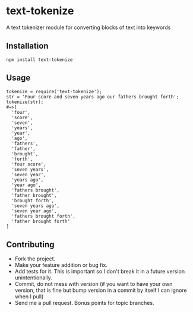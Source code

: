 text-tokenize
==========

A text tokenizer module for converting blocks of text into keywords

## Installation

```
npm install text-tokenize
```

## Usage

```
tokenize = require('text-tokenize');
str = 'Four score and seven years ago our fathers brought forth';
tokenize(str);
#=>[
  'four',
  'score',
  'seven',
  'years',
  'year',
  'ago',
  'fathers',
  'father',
  'brought',
  'forth',
  'four score',
  'seven years',
  'seven year',
  'years ago',
  'year ago',
  'fathers brought',
  'father brought',
  'brought forth',
  'seven years ago',
  'seven year ago',
  'fathers brought forth',
  'father brought forth'
]
```

## Contributing

  * Fork the project.
  * Make your feature addition or bug fix.
  * Add tests for it. This is important so I don't break it in a future version unintentionally.
  * Commit, do not mess with version (if you want to have your own version, that is fine but bump version in a commit by itself I can ignore when I pull)
  * Send me a pull request. Bonus points for topic branches.

